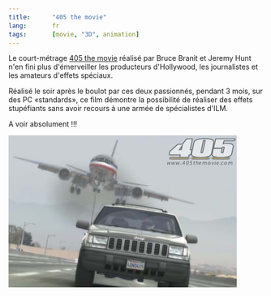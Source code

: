 ```yaml
---
title:      "405 the movie"
lang:       fr
tags:       [movie, "3D", animation]
---
```



Le court-métrage [405 the movie](http://www.405themovie.com/) réalisé par Bruce Branit et Jeremy Hunt n'en fini plus d'émerveiller les producteurs d'Hollywood, les journalistes et les amateurs d'effets spéciaux.

Réalisé le soir après le boulot par ces deux passionnés, pendant 3 mois, sur des PC «standards», ce film démontre la possibilité de réaliser des effets stupéfiants sans avoir recours à une armée de spécialistes d'ILM.

A voir absolument !!!

![](art38-1.jpg "image 450 x 300")
